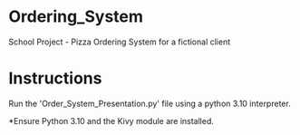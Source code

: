 # Ordering_System
 School Project - Pizza Ordering System for a fictional client
 
# Instructions
Run the 'Order_System_Presentation.py' file using a python 3.10 interpreter.

*Ensure Python 3.10 and the Kivy module are installed.
